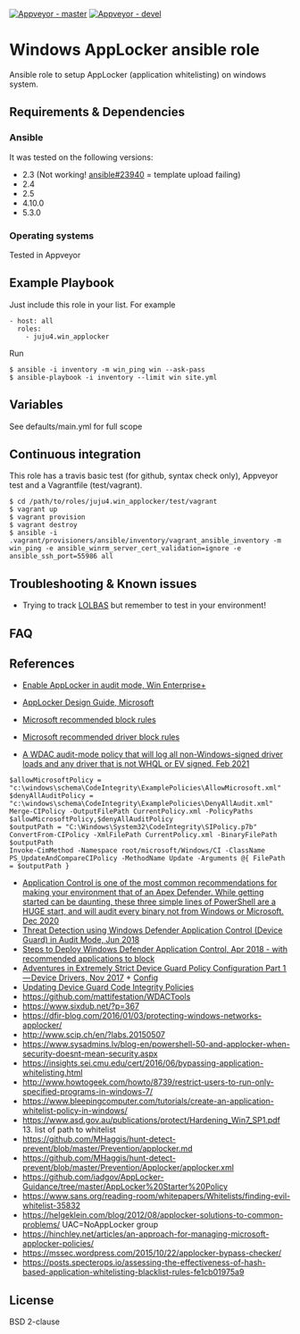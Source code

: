 [![Appveyor - master](https://ci.appveyor.com/api/projects/status/fajn5w2f4v52lfyj/branch/master?svg=true)](https://ci.appveyor.com/project/juju4/ansible-win-applocker/branch/master)
[![Appveyor - devel](https://ci.appveyor.com/api/projects/status/fajn5w2f4v52lfyj/branch/devel?svg=true)](https://ci.appveyor.com/project/juju4/ansible-win-applocker/branch/devel)

# Windows AppLocker ansible role

Ansible role to setup AppLocker (application whitelisting) on windows system.

## Requirements & Dependencies

### Ansible
It was tested on the following versions:
 * 2.3 (Not working! [ansible#23940](https://github.com/ansible/ansible/issues/23940) = template upload failing)
 * 2.4
 * 2.5
 * 4.10.0
 * 5.3.0

### Operating systems

Tested in Appveyor

## Example Playbook

Just include this role in your list.
For example

```
- host: all
  roles:
    - juju4.win_applocker
```

Run
```
$ ansible -i inventory -m win_ping win --ask-pass
$ ansible-playbook -i inventory --limit win site.yml
```

## Variables

See defaults/main.yml for full scope

## Continuous integration

This role has a travis basic test (for github, syntax check only), Appveyor test and a Vagrantfile (test/vagrant).

```
$ cd /path/to/roles/juju4.win_applocker/test/vagrant
$ vagrant up
$ vagrant provision
$ vagrant destroy
$ ansible -i .vagrant/provisioners/ansible/inventory/vagrant_ansible_inventory -m win_ping -e ansible_winrm_server_cert_validation=ignore -e ansible_ssh_port=55986 all
```

## Troubleshooting & Known issues

* Trying to track [LOLBAS](https://github.com/api0cradle/LOLBAS) but remember to test in your environment!

## FAQ


## References

* [Enable AppLocker in audit mode, Win Enterprise+](https://technet.microsoft.com/en-us/library/dd759131(v=ws.11).aspx)
* [AppLocker Design Guide, Microsoft](https://docs.microsoft.com/en-us/windows/device-security/applocker/applocker-policies-design-guide)
* [Microsoft recommended block rules](https://docs.microsoft.com/en-us/windows/security/threat-protection/windows-defender-application-control/microsoft-recommended-block-rules)
* [Microsoft recommended driver block rules](https://docs.microsoft.com/en-us/windows/security/threat-protection/windows-defender-application-control/microsoft-recommended-driver-block-rules)

* [A WDAC audit-mode policy that will log all non-Windows-signed driver loads and any driver that is not WHQL or EV signed. Feb 2021](https://gist.github.com/mgraeber-rc/6435330f0e8d659636b071b39d34660b)
```
$allowMicrosoftPolicy = "c:\windows\schema\CodeIntegrity\ExamplePolicies\AllowMicrosoft.xml"
$denyAllAuditPolicy = "c:\windows\schema\CodeIntegrity\ExamplePolicies\DenyAllAudit.xml"
Merge-CIPolicy -OutputFilePath CurrentPolicy.xml -PolicyPaths $allowMicrosoftPolicy,$denyAllAuditPolicy
$outputPath = "C:\Windows\System32\CodeIntegrity\SIPolicy.p7b"
ConvertFrom-CIPolicy -XmlFilePath CurrentPolicy.xml -BinaryFilePath $outputPath
Invoke-CimMethod -Namespace root/microsoft/Windows/CI -ClassName PS_UpdateAndCompareCIPolicy -MethodName Update -Arguments @{ FilePath = $outputPath }
```
* [Application Control is one of the most common recommendations for making your environment that of an Apex Defender. While getting started can be daunting, these three simple lines of PowerShell are a HUGE start, and will audit every binary not from Windows or Microsoft. Dec 2020](https://twitter.com/Lee_Holmes/status/1340301433581654016)
* [Threat Detection using Windows Defender Application Control (Device Guard) in Audit Mode, Jun 2018](https://posts.specterops.io/threat-detection-using-windows-defender-application-control-device-guard-in-audit-mode-602b48cd1c11?gi=58f5d8b7b8b5)
* [Steps to Deploy Windows Defender Application Control, Apr 2018 - with recommended applications to block](https://docs.microsoft.com/en-us/windows/security/threat-protection/device-guard/steps-to-deploy-windows-defender-application-control)
* [Adventures in Extremely Strict Device Guard Policy Configuration Part 1 — Device Drivers, Nov 2017](https://posts.specterops.io/adventures-in-extremely-strict-device-guard-policy-configuration-part-1-device-drivers-fd1a281b35a8) + [Config](https://gist.github.com/mattifestation/72fe5c0eb36598186b995c5781d4198b)
* [Updating Device Guard Code Integrity Policies ](http://www.exploit-monday.com/2016/12/updating-device-guard-code-integrity.html)
* https://github.com/mattifestation/WDACTools
* https://www.sixdub.net/?p=367
* https://dfir-blog.com/2016/01/03/protecting-windows-networks-applocker/
* http://www.scip.ch/en/?labs.20150507
* https://www.sysadmins.lv/blog-en/powershell-50-and-applocker-when-security-doesnt-mean-security.aspx
* https://insights.sei.cmu.edu/cert/2016/06/bypassing-application-whitelisting.html
* http://www.howtogeek.com/howto/8739/restrict-users-to-run-only-specified-programs-in-windows-7/
* https://www.bleepingcomputer.com/tutorials/create-an-application-whitelist-policy-in-windows/
* https://www.asd.gov.au/publications/protect/Hardening_Win7_SP1.pdf       13. list of path to whitelist
* https://github.com/MHaggis/hunt-detect-prevent/blob/master/Prevention/applocker.md
* https://github.com/MHaggis/hunt-detect-prevent/blob/master/Prevention/Applocker/applocker.xml
* https://github.com/iadgov/AppLocker-Guidance/tree/master/AppLocker%20Starter%20Policy
* https://www.sans.org/reading-room/whitepapers/Whitelists/finding-evil-whitelist-35832
* https://helgeklein.com/blog/2012/08/applocker-solutions-to-common-problems/  UAC=NoAppLocker group
* https://hinchley.net/articles/an-approach-for-managing-microsoft-applocker-policies/
* https://mssec.wordpress.com/2015/10/22/applocker-bypass-checker/
* https://posts.specterops.io/assessing-the-effectiveness-of-hash-based-application-whitelisting-blacklist-rules-fe1cb01975a9


## License

BSD 2-clause
